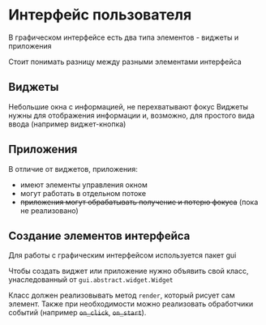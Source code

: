 # Интерфейс пользователя

В графическом интерфейсе есть два типа элементов - виджеты и приложения

Стоит понимать разницу между разными элементами интерфейса
## Виджеты
Небольшие окна с информацией, не перехватывают фокус
Виджеты нужны для отображения информации и, возможно, для простого вида ввода (например виджет-кнопка)
## Приложения
В отличие от виджетов, приложения:
 - имеют элементы управления окном 
 - могут работать в отдельном потоке
 - ~~приложения могут обрабатывать получение и потерю фокуса~~ (пока не реализовано)
 

## Создание элементов интерфейса
Для работы с графическим интерфейсом используется пакет gui

Чтобы создать виджет или приложение нужно объявить свой класс, унаследованный от `gui.abstract.widget.Widget`

Класс должен реализовывать метод `render`, который рисует сам элемент.
Также при необходимости можно реализовать обработчики событий (например ~~`on_click`~~, ~~`on_start`~~).